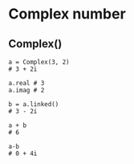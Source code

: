 # Complex number
## Complex()

    a = Complex(3, 2)
    # 3 + 2i

    a.real # 3
    a.imag # 2

    b = a.linked()
    # 3 - 2i

    a + b
    # 6

    a-b
    # 0 + 4i

